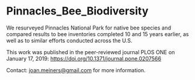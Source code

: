 # Pinnacles_Bee_Biodiversity
We resurveyed Pinnacles National Park for native bee species and compared results to bee inventories completed 10 and 15 years earlier, as well as to similar efforts conducted across the U.S.

This work was published in the peer-reviewed journal PLOS ONE on January 17, 2019:   https://doi.org/10.1371/journal.pone.0207566

Contact: joan.meiners@gmail.com for more information.
